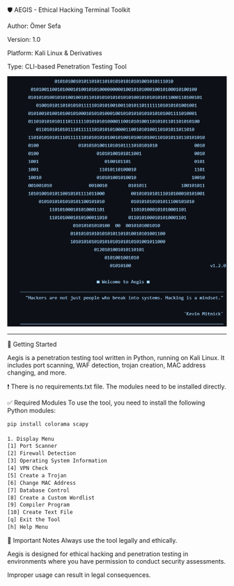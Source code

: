 🛡️ AEGIS - Ethical Hacking Terminal Toolkit

Author: Ömer Sefa

Version: 1.0

Platform: Kali Linux & Derivatives

Type: CLI-based Penetration Testing Tool


![AEGIS](https://github.com/omersefacarikci/Aegis/blob/main/icon.png)


---

🚀 Getting Started

Aegis is a penetration testing tool written in Python, running on Kali Linux. It includes port scanning, WAF detection, trojan creation, MAC address changing, and more.

❗ There is no requirements.txt file. The modules need to be installed directly.

✅ Required Modules
To use the tool, you need to install the following Python modules:

```bash
pip install colorama scapy

1. Display Menu
[1] Port Scanner
[2] Firewall Detection
[3] Operating System Information
[4] VPN Check
[5] Create a Trojan
[6] Change MAC Address
[7] Database Control
[8] Create a Custom Wordlist
[9] Compiler Program
[10] Create Text File
[q] Exit the Tool
[h] Help Menu
```
🚨 Important Notes
Always use the tool legally and ethically.

Aegis is designed for ethical hacking and penetration testing in environments where you have permission to conduct security assessments.

Improper usage can result in legal consequences.
